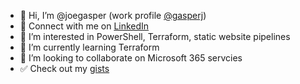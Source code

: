 - 👋 Hi, I’m @joegasper (work profile [@gasperj](https://github.com/gasperj/))
- 🔗 Connect with me on [LinkedIn](https://www.linkedin.com/in/joegasper/)
- 👀 I’m interested in PowerShell, Terraform, static website pipelines
- 🌱 I’m currently learning Terraform
- 💞️ I’m looking to collaborate on Microsoft 365 servcies
- ✅ Check out my [gists](https://gist.github.com/joegasper)

<!---
gasperj/gasperj is a ✨ special ✨ repository because its `README.md` (this file) appears on your GitHub profile.
You can click the Preview link to take a look at your changes.
--->
